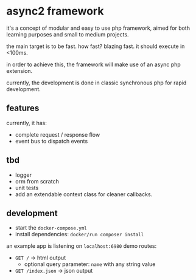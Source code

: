 # async2 framework

it's a concept of modular and easy to use php framework, aimed for both learning purposes and small to medium projects.

the main target is to be fast. how fast? blazing fast. it should execute in <100ms.

in order to achieve this, the framework will make use of an async php extension.

currently, the development is done in classic synchronous php for rapid development.

## features

currently, it has:

- complete request / response flow
- event bus to dispatch events

## tbd

- logger
- orm from scratch
- unit tests
- add an extendable context class for cleaner callbacks.

## development

- start the `docker-compose.yml`
- install dependencies: `docker/run composer install`

an example app is listening on `localhost:6980`
demo routes:

- `GET /` -> html output
    - optional query parameter: `name` with any string value
- `GET /index.json` -> json output